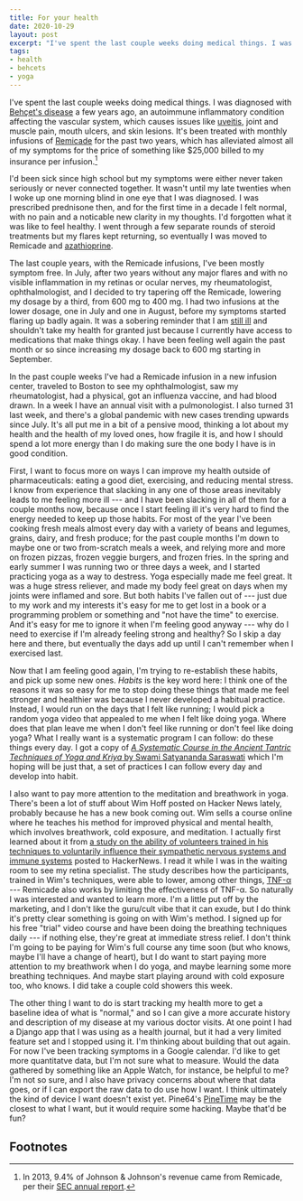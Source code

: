```yaml
---
title: For your health
date: 2020-10-29
layout: post
excerpt: "I've spent the last couple weeks doing medical things. I was diagnosed with Behçet's disease a few years ago, an autoimmune inflammatory condition affecting the vascular system, which causes issues like uveitis, joint and muscle pain, mouth ulcers, and skin lesions. It's been treated with monthly infusions of Remicade for the past two years, which has alleviated almost all of my symptoms for the price of something like $25,000 billed to my insurance per infusion."
tags:
- health
- behcets
- yoga
---
```


I've spent the last couple weeks doing medical things. I was diagnosed with
[Behçet's disease](https://en.wikipedia.org/wiki/Beh%C3%A7et%27s_disease
"Behçet's disease - Wikipedia") a few years ago, an autoimmune inflammatory
condition affecting the vascular system, which causes issues like
[uveitis](https://en.wikipedia.org/wiki/Uveitis "Uveitis - Wikipedia"), joint
and muscle pain, mouth ulcers, and skin lesions. It's been treated with monthly
infusions of [Remicade](https://en.wikipedia.org/wiki/Infliximab "Infliximab -
Wikipedia") for the past two years, which has alleviated almost all of my
symptoms for the price of something like $25,000 billed to my insurance per
infusion.[^1]

I'd been sick since high school but my symptoms were either never taken
seriously or never connected together. It wasn't until my late twenties when I
woke up one morning blind in one eye that I was diagnosed. I was prescribed
prednisone then, and for the first time in a decade I felt normal, with no pain
and a noticable new clarity in my thoughts. I'd forgotten what it was like to
feel healthy. I went through a few separate rounds of steroid treatments but my
flares kept returning, so eventually I was moved to Remicade and
[azathioprine](https://en.wikipedia.org/wiki/Azathioprine "Azathioprine -
Wikipedia").

The last couple years, with the Remicade infusions, I've been mostly symptom
free. In July, after two years without any major flares and with no visible
inflammation in my retinas or ocular nerves, my rheumatologist, ophthalmologist,
and I decided to try tapering off the Remicade, lowering my dosage by a third,
from 600 mg to 400 mg. I had two infusions at the lower dosage, one in July and
one in August, before my symptoms started flaring up badly again. It was a
sobering reminder that I am [still
ill](https://www.youtube.com/watch?v=na1N4glBjWo "The Smiths - Still Ill (Derby
Assembly Rooms, Dec 7th 1983) - YouTube") and shouldn't take my health for
granted just because I currently have access to medications that make things
okay. I have been feeling well again the past month or so since increasing my
dosage back to 600 mg starting in September.

In the past couple weeks I've had a Remicade infusion in a new infusion center,
traveled to Boston to see my ophthalmologist, saw my rheumatologist, had a
physical, got an influenza vaccine, and had blood drawn. In a week I have an
annual visit with a pulmonologist. I also turned 31 last week, and there's a
global pandemic with new cases trending upwards since July. It's all put me in a
bit of a pensive mood, thinking a lot about my health and the health of my loved
ones, how fragile it is, and how I should spend a lot more energy than I do
making sure the one body I have is in good condition.

First, I want to focus more on ways I can improve my health outside of
pharmaceuticals: eating a good diet, exercising, and reducing mental stress. I
know from experience that slacking in any one of those areas inevitably leads to
me feeling more ill --- and I have been slacking in all of them for a couple
months now, because once I start feeling ill it's very hard to find the energy
needed to keep up those habits. For most of the year I've been cooking fresh
meals almost every day with a variety of beans and legumes, grains, dairy, and
fresh produce; for the past couple months I'm down to maybe one or two
from-scratch meals a week, and relying more and more on frozen pizzas, frozen
veggie burgers, and frozen fries. In the spring and early summer I was running
two or three days a week, and I started practicing yoga as a way to destress.
Yoga especially made me feel great. It was a huge stress reliever, and made my
body feel great on days when my joints were inflamed and sore. But both habits
I've fallen out of --- just due to my work and my interests it's easy for me to
get lost in a book or a programming problem or something and "not have the time"
to exercise. And it's easy for me to ignore it when I'm feeling good anyway ---
why do I need to exercise if I'm already feeling strong and healthy? So I skip a
day here and there, but eventually the days add up until I can't remember when I
exercised last.

Now that I am feeling good again, I'm trying to re-establish these habits, and
pick up some new ones. *Habits* is the key word here: I think one of the reasons
it was so easy for me to stop doing these things that made me feel stronger and
healthier was because I never developed a habitual practice. Instead, I would
run on the days that I felt like running; I would pick a random yoga video that
appealed to me when I felt like doing yoga. Where does that plan leave me when I
don't feel like running or don't feel like doing yoga? What I really want is a
systematic program I can follow: do these things every day. I got a copy of [*A
Systematic Course in the Ancient Tantric Techniques of Yoga and Kriya* by Swami
Satyananda
Saraswati](https://www.biharyoga.net/a-systematic-course-in-the-ancient-tantric-techniques-of-yoga-and-kriya.php
"A Systematic Course in the Ancient Tantric Techniques of Yoga and Kriya by
Swami Satyananda Saraswati") which I'm hoping will be just that, a set of
practices I can follow every day and develop into habit.

I also want to pay more attention to the meditation and breathwork in yoga.
There's been a lot of stuff about Wim Hoff posted on Hacker News lately,
probably because he has a new book coming out. Wim sells a course online where
he teaches his method for improved physical and mental health, which
involves breathwork, cold exposure, and meditation. I actually first learned
about it from [a study on the ability of volunteers trained in his techniques to
voluntarily influence their sympathetic nervous systems and immune
systems](https://www.pnas.org/content/111/20/7379?fbclid=IwAR3x-VkSQWn8Ji_7FQt_EEsbhL8dSzdLo57HyecPXXaVqee9SAiPEpCk6gQ
"Kox, van Eijk, et. al. 'Voluntary activation of the sympathetic nervous system
and attenuation of the innate immune response in humans.' PNSA May 20, 2014.")
posted to HackerNews. I read it while I was in the waiting room to see my
retina specialist. The study describes how the participants, trained in Wim's
techniques, were able to lower, among other things,
[TNF-α](https://en.wikipedia.org/wiki/Tumor_necrosis_factor "Tumor necrosis
factor - Wikipedia") --- Remicade also works by limiting the effectiveness of
TNF-α. So naturally I was interested and wanted to learn more. I'm a
little put off by the marketing, and I don't like the guru/cult vibe that it can
exude, but I do think it's pretty clear something is going on with Wim's method.
I signed up for his free "trial" video course and have been doing the breathing
techniques daily --- if nothing else, they're great at immediate stress relief.
I don't think I'm going to be paying for Wim's full course any time soon (but
who knows, maybe I'll have a change of heart), but I do want to start paying
more attention to my breathwork when I do yoga, and maybe learning some more
breathing techniques. And maybe start playing around with cold exposure too, who
knows. I did take a couple cold showers this week.

The other thing I want to do is start tracking my health more to get a baseline
idea of what is "normal," and so I can give a more accurate history and
description of my disease at my various doctor visits. At one point I had a
Django app that I was using as a health journal, but it had a very limited
feature set and I stopped using it. I'm thinking about building that out again.
For now I've been tracking symptoms in a Google calendar. I'd like to get more
quantitatve data, but I'm not sure what to measure. Would the data gathered by
something like an Apple Watch, for instance, be helpful to me? I'm not so sure,
and I also have privacy concerns about where that data goes, or if I can export
the raw data to do use how I want. I think ultimately the kind of device I want
doesn't exist yet. Pine64's [PineTime](https://www.pine64.org/pinetime/
"PineTime - Pine64") may be the closest to what I want, but it would require
some hacking. Maybe that'd be fun?

## Footnotes

[^1]: In 2013, 9.4% of Johnson & Johnson's revenue came from Remicade, per their
    [SEC annual
    report](https://www.sec.gov/Archives/edgar/data/200406/000020040614000033/a2013122910-k.htm
    "ANNUAL REPORT PURSUANT TO SECTION 13 OF THE SECURITIES EXCHANGE ACT OF
    1934 - Johnson & Johnson - 2013-12-29").
